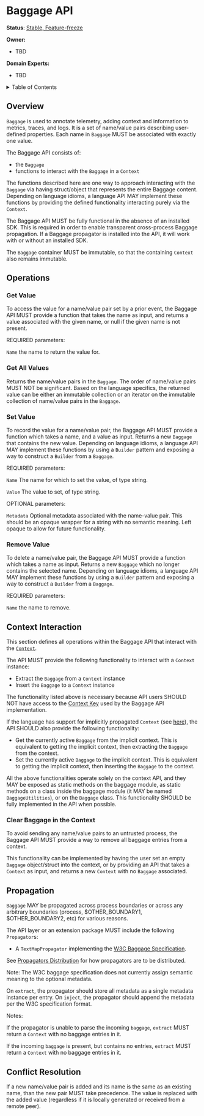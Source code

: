 # Baggage API

**Status**: [Stable, Feature-freeze](../document-status.md)

**Owner:**

* TBD

**Domain Experts:**

* TBD

<details>
<summary>
Table of Contents
</summary>

- [Overview](#overview)
- [Operations](#operations)
  - [Get Value](#get-value)
  - [Get All Values](#get-all-values)
  - [Set Value](#set-value)
  - [Remove Value](#remove-value)
- [Context Interaction](#context-interaction)
  - [Clear Baggage in the Context](#clear-baggage-in-the-context)
- [Propagation](#propagation)
- [Conflict Resolution](#conflict-resolution)

</details>

## Overview

`Baggage` is used to annotate telemetry, adding context and information to
metrics, traces, and logs. It is a set of name/value pairs describing
user-defined properties. Each name in `Baggage` MUST be associated with
exactly one value.

The Baggage API consists of:

- the `Baggage`
- functions to interact with the `Baggage` in a `Context`

The functions described here are one way to approach interacting with the
`Baggage` via having struct/object that represents the entire Baggage content.
Depending on language idioms, a language API MAY implement these functions by
providing the defined functionality interacting purely via the `Context`.

The Baggage API MUST be fully functional in the absence of an installed SDK.
This is required in order to enable transparent cross-process Baggage
propagation. If a Baggage propagator is installed into the API, it will work
with or without an installed SDK.

The `Baggage` container MUST be immutable, so that the containing `Context`
also remains immutable.

## Operations

### Get Value

To access the value for a name/value pair set by a prior event, the Baggage API
MUST provide a function that takes the name as input, and returns a value
associated with the given name, or null if the given name is not present.

REQUIRED parameters:

`Name` the name to return the value for.

### Get All Values

Returns the name/value pairs in the `Baggage`. The order of name/value pairs
MUST NOT be significant. Based on the language specifics, the returned
value can be either an immutable collection or an iterator on the immutable
collection of name/value pairs in the `Baggage`.

### Set Value

To record the value for a name/value pair, the Baggage API MUST provide a
function which takes a name, and a value as input. Returns a new `Baggage`
that contains the new value. Depending on language idioms, a language API MAY
implement these functions by using a `Builder` pattern and exposing a way to
construct a `Builder` from a `Baggage`.

REQUIRED parameters:

`Name` The name for which to set the value, of type string.

`Value` The value to set, of type string.

OPTIONAL parameters:

`Metadata` Optional metadata associated with the name-value pair. This should be
an opaque wrapper for a string with no semantic meaning. Left opaque to allow
for future functionality.

### Remove Value

To delete a name/value pair, the Baggage API MUST provide a function which
takes a name as input. Returns a new `Baggage` which no longer contains the
selected name. Depending on language idioms, a language API MAY
implement these functions by using a `Builder` pattern and exposing a way to
construct a `Builder` from a `Baggage`.

REQUIRED parameters:

`Name` the name to remove.

## Context Interaction

This section defines all operations within the Baggage API that interact with
the [`Context`](../context/context.md).

The API MUST provide the following functionality to interact with a `Context`
instance:

- Extract the `Baggage` from a `Context` instance
- Insert the `Baggage` to a `Context` instance

The functionality listed above is necessary because API users SHOULD NOT have
access to the [Context Key](../context/context.md#create-a-key) used by the
Baggage API implementation.

If the language has support for implicitly propagated `Context` (see
[here](../context/context.md#optional-global-operations)), the API SHOULD also
provide the following functionality:

- Get the currently active `Baggage` from the implicit context. This is
equivalent to getting the implicit context, then extracting the `Baggage` from
the context.
- Set the currently active `Baggage` to the implicit context. This is equivalent
to getting the implicit context, then inserting the `Baggage` to the context.

All the above functionalities operate solely on the context API, and they MAY be
exposed as static methods on the baggage module, as static methods on a class
inside the baggage module (it MAY be named `BaggageUtilities`), or on the
`Baggage` class. This functionality SHOULD be fully implemented in the API when
possible.

### Clear Baggage in the Context

To avoid sending any name/value pairs to an untrusted process, the Baggage API
MUST provide a way to remove all baggage entries from a context.

This functionality can be implemented by having the user set an empty `Baggage`
object/struct into the context, or by providing an API that takes a `Context` as
input, and returns a new `Context` with no `Baggage` associated.

## Propagation

`Baggage` MAY be propagated across process boundaries or across any arbitrary
boundaries (process, $OTHER_BOUNDARY1, $OTHER_BOUNDARY2, etc) for various
reasons.

The API layer or an extension package MUST include the following `Propagator`s:

* A `TextMapPropagator` implementing the [W3C Baggage Specification](https://w3c.github.io/baggage).

See [Propagators Distribution](../context/api-propagators.md#propagators-distribution)
for how propagators are to be distributed.

Note: The W3C baggage specification does not currently assign semantic meaning
to the optional metadata.

On `extract`, the propagator should store all metadata as a single metadata instance per entry.
On `inject`, the propagator should append the metadata per the W3C specification format.

Notes:

If the propagator is unable to parse the incoming `baggage`, `extract` MUST return
a `Context` with no baggage entries in it.

If the incoming `baggage` is present, but contains no entries, `extract` MUST
return a `Context` with no baggage entries in it.

## Conflict Resolution

If a new name/value pair is added and its name is the same as an existing name,
than the new pair MUST take precedence. The value is replaced with the added
value (regardless if it is locally generated or received from a remote peer).
